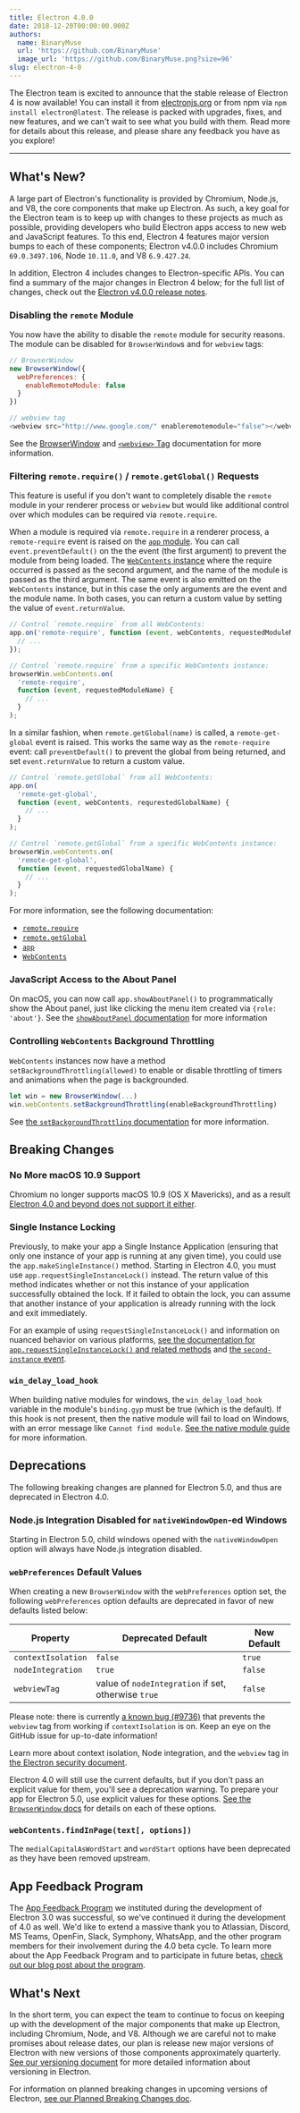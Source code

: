 ```yaml
---
title: Electron 4.0.0
date: 2018-12-20T00:00:00.000Z
authors:
  name: BinaryMuse
  url: 'https://github.com/BinaryMuse'
  image_url: 'https://github.com/BinaryMuse.png?size=96'
slug: electron-4-0
---
```


The Electron team is excited to announce that the stable release of Electron 4 is now available! You can install it from [electronjs.org](https://electronjs.org/) or from npm via `npm install electron@latest`. The release is packed with upgrades, fixes, and new features, and we can't wait to see what you build with them. Read more for details about this release, and please share any feedback you have as you explore!

---

## What's New?

A large part of Electron's functionality is provided by Chromium, Node.js, and V8, the core components that make up Electron. As such, a key goal for the Electron team is to keep up with changes to these projects as much as possible, providing developers who build Electron apps access to new web and JavaScript features. To this end, Electron 4 features major version bumps to each of these components; Electron v4.0.0 includes Chromium `69.0.3497.106`, Node `10.11.0`, and V8 `6.9.427.24`.

In addition, Electron 4 includes changes to Electron-specific APIs. You can find a summary of the major changes in Electron 4 below; for the full list of changes, check out the [Electron v4.0.0 release notes](https://github.com/electron/electron/releases/tag/v4.0.0).

### Disabling the `remote` Module

You now have the ability to disable the `remote` module for security reasons. The module can be disabled for `BrowserWindow`s and for `webview` tags:

```javascript
// BrowserWindow
new BrowserWindow({
  webPreferences: {
    enableRemoteModule: false
  }
})

// webview tag
<webview src="http://www.google.com/" enableremotemodule="false"></webview>
```

See the [BrowserWindow](https://electronjs.org/docs/api/browser-window) and [`<webview>` Tag](https://electronjs.org/docs/api/webview-tag) documentation for more information.

### Filtering `remote.require()` / `remote.getGlobal()` Requests

This feature is useful if you don't want to completely disable the `remote` module in your renderer process or `webview` but would like additional control over which modules can be required via `remote.require`.

When a module is required via `remote.require` in a renderer process, a `remote-require` event is raised on the [`app` module](https://electronjs.org/docs/api/app). You can call `event.preventDefault()` on the the event (the first argument) to prevent the module from being loaded. The [`WebContents` instance](https://electronjs.org/docs/api/web-contents) where the require occurred is passed as the second argument, and the name of the module is passed as the third argument. The same event is also emitted on the `WebContents` instance, but in this case the only arguments are the event and the module name. In both cases, you can return a custom value by setting the value of `event.returnValue`.

```javascript
// Control `remote.require` from all WebContents:
app.on('remote-require', function (event, webContents, requestedModuleName) {
  // ...
});

// Control `remote.require` from a specific WebContents instance:
browserWin.webContents.on(
  'remote-require',
  function (event, requestedModuleName) {
    // ...
  }
);
```

In a similar fashion, when `remote.getGlobal(name)` is called, a `remote-get-global` event is raised. This works the same way as the `remote-require` event: call `preventDefault()` to prevent the global from being returned, and set `event.returnValue` to return a custom value.

```javascript
// Control `remote.getGlobal` from all WebContents:
app.on(
  'remote-get-global',
  function (event, webContents, requrestedGlobalName) {
    // ...
  }
);

// Control `remote.getGlobal` from a specific WebContents instance:
browserWin.webContents.on(
  'remote-get-global',
  function (event, requestedGlobalName) {
    // ...
  }
);
```

For more information, see the following documentation:

- [`remote.require`](https://electronjs.org/docs/api/remote#remoterequiremodule)
- [`remote.getGlobal`](https://electronjs.org/docs/api/remote#remotegetglobalname)
- [`app`](https://electronjs.org/docs/api/app)
- [`WebContents`](https://electronjs.org/docs/api/web-contents)

### JavaScript Access to the About Panel

On macOS, you can now call `app.showAboutPanel()` to programmatically show the About panel, just like clicking the menu item created via `{role: 'about'}`. See the [`showAboutPanel` documentation](https://electronjs.org/docs/api/app?query=show#appshowaboutpanel-macos) for more information

### Controlling `WebContents` Background Throttling

`WebContents` instances now have a method `setBackgroundThrottling(allowed)` to enable or disable throttling of timers and animations when the page is backgrounded.

```javascript
let win = new BrowserWindow(...)
win.webContents.setBackgroundThrottling(enableBackgroundThrottling)
```

See [the `setBackgroundThrottling` documentation](https://electronjs.org/docs/api/web-contents#contentssetbackgroundthrottlingallowed) for more information.

## Breaking Changes

### No More macOS 10.9 Support

Chromium no longer supports macOS 10.9 (OS X Mavericks), and as a result [Electron 4.0 and beyond does not support it either](https://github.com/electron/electron/pull/15357).

### Single Instance Locking

Previously, to make your app a Single Instance Application (ensuring that only one instance of your app is running at any given time), you could use the `app.makeSingleInstance()` method. Starting in Electron 4.0, you must use `app.requestSingleInstanceLock()` instead. The return value of this method indicates whether or not this instance of your application successfully obtained the lock. If it failed to obtain the lock, you can assume that another instance of your application is already running with the lock and exit immediately.

For an example of using `requestSingleInstanceLock()` and information on nuanced behavior on various platforms, [see the documentation for `app.requestSingleInstanceLock()` and related methods](https://electronjs.org/docs/api/app#apprequestsingleinstancelock) and [the `second-instance` event](https://electronjs.org/docs/api/app#event-second-instance).

### `win_delay_load_hook`

When building native modules for windows, the `win_delay_load_hook` variable in the module's `binding.gyp` must be true (which is the default). If this hook is not present, then the native module will fail to load on Windows, with an error message like `Cannot find module`. [See the native module guide](https://electronjs.org/docs/tutorial/using-native-node-modules#a-note-about-win_delay_load_hook) for more information.

## Deprecations

The following breaking changes are planned for Electron 5.0, and thus are deprecated in Electron 4.0.

### Node.js Integration Disabled for `nativeWindowOpen`-ed Windows

Starting in Electron 5.0, child windows opened with the `nativeWindowOpen` option will always have Node.js integration disabled.

### `webPreferences` Default Values

When creating a new `BrowserWindow` with the `webPreferences` option set, the following `webPreferences` option defaults are deprecated in favor of new defaults listed below:

<div className="table table-ruled table-full-width">

| Property           | Deprecated Default                                  | New Default |
| ------------------ | --------------------------------------------------- | ----------- |
| `contextIsolation` | `false`                                             | `true`      |
| `nodeIntegration`  | `true`                                              | `false`     |
| `webviewTag`       | value of `nodeIntegration` if set, otherwise `true` | `false`     |

</div>

Please note: there is currently [a known bug (#9736)](https://github.com/electron/electron/issues/9736) that prevents the `webview` tag from working if `contextIsolation` is on. Keep an eye on the GitHub issue for up-to-date information!

Learn more about context isolation, Node integration, and the `webview` tag in [the Electron security document](https://electronjs.org/docs/tutorial/security).

Electron 4.0 will still use the current defaults, but if you don't pass an explicit value for them, you'll see a deprecation warning. To prepare your app for Electron 5.0, use explicit values for these options. [See the `BrowserWindow` docs](https://electronjs.org/docs/api/browser-window#new-browserwindowoptions) for details on each of these options.

### `webContents.findInPage(text[, options])`

The `medialCapitalAsWordStart` and `wordStart` options have been deprecated as they have been removed upstream.

## App Feedback Program

The [App Feedback Program](https://electronjs.org/blog/app-feedback-program) we instituted during the development of Electron 3.0 was successful, so we've continued it during the development of 4.0 as well. We'd like to extend a massive thank you to Atlassian, Discord, MS Teams, OpenFin, Slack, Symphony, WhatsApp, and the other program members for their involvement during the 4.0 beta cycle. To learn more about the App Feedback Program and to participate in future betas, [check out our blog post about the program](https://electronjs.org/blog/app-feedback-program).

## What's Next

In the short term, you can expect the team to continue to focus on keeping up with the development of the major components that make up Electron, including Chromium, Node, and V8. Although we are careful not to make promises about release dates, our plan is release new major versions of Electron with new versions of those components approximately quarterly. [See our versioning document](https://electronjs.org/docs/tutorial/electron-versioning) for more detailed information about versioning in Electron.

For information on planned breaking changes in upcoming versions of Electron, [see our Planned Breaking Changes doc](https://github.com/electron/electron/blob/master/docs/api/breaking-changes.md).
